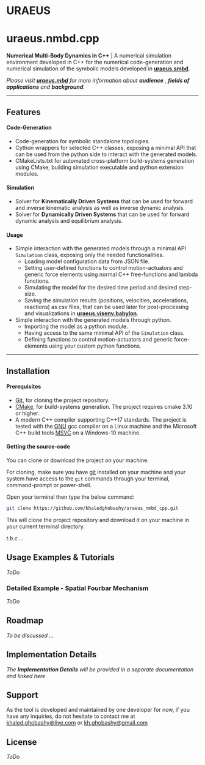 # **URAEUS**

# uraeus.nmbd.cpp

**Numerical Multi-Body Dynamics in C++** | A  numerical simulation environment developed in C++ for the numerical code-generation and numerical simulation of the symbolic models developed in **[uraeus.smbd]( https://github.com/khaledghobashy/uraeus-smbd )**.

*Please visit **[uraeus.mbd]( https://github.com/khaledghobashy/uraeus_mbd )** for more information about **audience** , **fields of applications** and **background**.*

---

## Features

#### Code-Generation

- Code-generation for symbolic standalone topologies.
- Cython wrappers for selected C++ classes, exposing a minimal API that can be used from the python side to interact with the generated models.
- CMakeLists.txt for automated cross-platform build-systems generation using CMake, building simulation executable and python extension modules.

#### Simulation

- Solver for **Kinematically Driven Systems** that can be used for forward and inverse kinematic analysis as well as inverse dynamic analysis.
- Solver for **Dynamically Driven Systems** that can be used for forward dynamic analysis and equilibrium analysis.

#### Usage

- Simple interaction with the generated models through a minimal API `Simulation` class,  exposing only the needed functionalities.
  - Loading model configuration data from JSON file.
  - Setting user-defined functions to control motion-actuators and generic force elements using normal C++ free-functions and lambda functions.
  - Simulating the model for the desired time period and desired step-size.
  - Saving the simulation results (positions, velocities, accelerations, reactions) as csv files, that can be used later for post-processing and visualizations in  [**uraeus.visenv.babylon**](https://github.com/khaledghobashy/uraeus_visenv_babylon).
- Simple interaction with the generated models through python.
  - Importing the model as a python module.
  - Having access to the same minimal API of the  `Simulation` class.
  - Defining functions to control motion-actuators and generic force-elements using your custom python functions.

---

## Installation

#### Prerequisites

- [Git](https://git-scm.com/downloads), for cloning the project repository.
- [CMake](https://cmake.org/download/), for build-systems generation. The project requires cmake 3.10 or higher.
- A modern C++ compiler supporting C++17 standards. 
  The project is tested with the [GNU](https://gcc.gnu.org/) gcc compiler on a Linux machine and the Microsoft C++ build tools [MSVC](https://visualstudio.microsoft.com/visual-cpp-build-tools/) on a Windows-10 machine.



#### Getting the source-code

You can clone or download the project on your machine. 

For cloning, make sure you have [git](https://git-scm.com/downloads) installed on your machine and your system have access to the `git` commands through your terminal, command-prompt or power-shell.

Open your terminal then type the below command:

```bash
git clone https://github.com/khaledghobashy/uraeus_nmbd_cpp.git
```

This will clone the project repository and download it on your machine in your current terminal directory.

*t.b.c ...*



## Usage Examples & Tutorials

*ToDo*

### Detailed Example - Spatial Fourbar Mechanism

*ToDo*

## Roadmap

*To be discussed ...*

## Implementation Details

*The **Implementation Details** will be provided in a separate documentation and linked here*

## Support

As the tool is developed and maintained by one developer for now, if you have any inquiries, do not hesitate to contact me at [khaled.ghobashy@live.com](mailto:khaled.ghobashy@live.com) or [kh.ghobashy@gmail.com](mailto:kh.ghobashy@gmail.com)

## License

*ToDo*